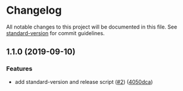 # Changelog

All notable changes to this project will be documented in this file. See [standard-version](https://github.com/conventional-changelog/standard-version) for commit guidelines.

## 1.1.0 (2019-09-10)


### Features

* add standard-version and release script ([#2](https://github.com/godaddy/kubernetes-gated-deployments/issues/2)) ([4050dca](https://github.com/godaddy/kubernetes-gated-deployments/commit/4050dca))

